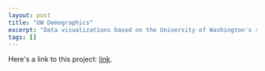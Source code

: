 ```yaml
---
layout: post
title: "UW Demographics"
excerpt: "Data visualizations based on the University of Washington's statistical data"
tags: []
---
```


Here's a link to this project: [link](http://tonykle.github.io/allProjects/uwDemographics).
